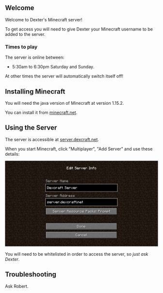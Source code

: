 ## Welcome

Welcome to Dexter's Minecraft server!

To get access you will need to give Dexter your Minecraft username to be added to the server.

### Times to play

The server is online between:
- 5:30am to 6:30pm Saturday and Sunday.

At other times the server will automatically switch itself off!

## Installing Minecraft

You will need the java version of Minecraft at version 1.15.2.

You can install it from [minecraft.net](https://www.minecraft.net/en-us/download).

## Using the Server

The server is accessible at [server.dexcraft.net](server.dexcraft.net).

When you start Minecraft, click "Multiplayer", "Add Server" and use these details:

![Install](multiplayer.png) 

You will need to be whitelisted in order to access the server, so _just ask Dexter_.

## Troubleshooting

Ask Robert.
